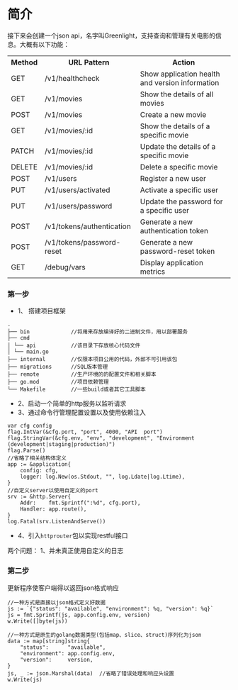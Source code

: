 # 简介
接下来会创建一个json api，名字叫Greenlight，支持查询和管理有关电影的信息。大概有以下功能：
<table>
  <tr>
    <th>Method</th>
    <th>URL Pattern</th>
    <th>Action</th>
  </tr>
  <tr>
    <td>GET</td>
    <td>/v1/healthcheck</td>
    <td>Show application health and version information</td>
  </tr>
  <tr>
    <td>GET</td>
    <td>/v1/movies</td>
    <td>Show the details of all movies</td>
  </tr>
  <tr>
    <td>POST</td>
    <td>/v1/movies</td>
    <td>Create a new movie</td>
  </tr>
  <tr>
    <td>GET</td>
    <td>/v1/movies/:id</td>
    <td>Show the details of a specific movie</td>
  </tr>
  <tr>
    <td>PATCH</td>
    <td>/v1/movies/:id</td>
    <td>Update the details of a specific movie</td>
  </tr>
  <tr>
    <td>DELETE</td>
    <td>/v1/movies/:id</td>
    <td>Delete a specific movie</td>
  </tr>
  <tr>
    <td>POST</td>
    <td>/v1/users</td>
    <td>Register a new user</td>
  </tr>
  <tr>
    <td>PUT</td>
    <td>/v1/users/activated</td>
    <td>Activate a specific user</td>
  </tr>
  <tr>
    <td>PUT</td>
    <td>/v1/users/password</td>
    <td>Update the password for a specific user</td>
  </tr>
  <tr>
    <td>POST</td>
    <td>/v1/tokens/authentication</td>
    <td>Generate a new authentication token</td>
  </tr>
  <tr>
    <td>POST</td>
    <td>/v1/tokens/password-reset</td>
    <td>Generate a new password-reset token</td>
  </tr>
  <tr>
    <td>GET</td>
    <td>/debug/vars</td>
    <td>Display application metrics</td>
  </tr>
</table>

### 第一步
- 1、 搭建项目框架
```
.
├── bin             //将用来存放编译好的二进制文件，用以部署服务
├── cmd            
│ └── api           //该目录下存放核心代码文件
│ └── main.go
├── internal        //仅限本项目公用的代码，外部不可引用该包
├── migrations      //SQL版本管理
├── remote          //生产环境的的配置文件和相关脚本
├── go.mod          //项目依赖管理
└── Makefile        //一些build或者其它工具脚本
```
- 2、启动一个简单的http服务以监听请求
- 3、通过命令行管理配置设置以及使用依赖注入
```
var cfg config
flag.IntVar(&cfg.port, "port", 4000, "API  port")
flag.StringVar(&cfg.env, "env", "development", "Environment (development|staging|production)")
flag.Parse()
//省略了相关结构体定义
app := &application{
	config: cfg,
	logger: log.New(os.Stdout, "", log.Ldate|log.Ltime),
}
//自定义server以使用自定义的port
srv := &http.Server{
	Addr:    fmt.Sprintf(":%d", cfg.port),
	Handler: app.route(),
}
log.Fatal(srv.ListenAndServe())
```
- 4、引入`httprouter`包以实现restful接口


两个问题：
1、并未真正使用自定义的日志

### 第二步
更新程序使客户端得以返回json格式响应
```
//一种方式是直接以json格式定义好数据
js := `{"status": "available", "environment": %q, "version": %q}`
js = fmt.Sprintf(js, app.config.env, version)
w.Write([]byte(js))

//一种方式是原生的golang数据类型(包括map、slice、struct)序列化为json
data := map[string]string{
	"status":      "available",
	"environment": app.config.env,
	"version":     version,
}
js, _ := json.Marshal(data)  //省略了错误处理和响应头设置
w.Write(js)
```

